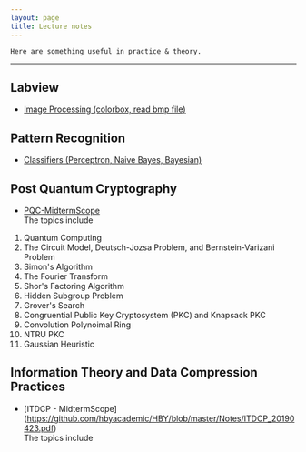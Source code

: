```yaml
---
layout: page
title: Lecture notes
---
```


```
Here are something useful in practice & theory.
```
--------------------------------------

## Labview
- [Image Processing (colorbox, read bmp file)](https://github.com/hbyacademic/HBY/blob/master/Notes/Labview_20190411.pdf)

## Pattern Recognition
- [Classifiers (Perceptron, Naive Bayes, Bayesian)](https://github.com/hbyacademic/HBY/blob/master/Notes/PR_20190409.pdf)

## Post Quantum Cryptography
- [PQC-MidtermScope](https://github.com/hbyacademic/HBY/blob/master/Notes/PQC_20190422.pdf) <br>
The topics include <br>
1. Quantum Computing
2. The Circuit Model, Deutsch-Jozsa Problem, and Bernstein-Varizani Problem
3. Simon's Algorithm
4. The Fourier Transform
5. Shor's Factoring Algorithm
6. Hidden Subgroup Problem
7. Grover's Search 
8. Congruential Public Key Cryptosystem (PKC) and Knapsack PKC
9. Convolution Polynoimal Ring
10. NTRU PKC
11. Gaussian Heuristic

## Information Theory and Data Compression Practices
- [ITDCP - MidtermScope] (https://github.com/hbyacademic/HBY/blob/master/Notes/ITDCP_20190423.pdf) <br>
The topics include <br>



